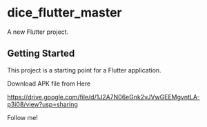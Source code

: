 # dice_flutter_master

A new Flutter project.

## Getting Started

This project is a starting point for a Flutter application.

Download APK file from Here

https://drive.google.com/file/d/1J2A7N06eGnk2vJVwGEEMgvntLA-p3i08/view?usp=sharing

Follow me!
